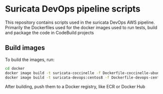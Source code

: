 # Suricata DevOps pipeline scripts
This repository contains scripts used in the suricata DevOps AWS pipeline. Primarily the Dockerfiles used for the docker images used to run tests, build and package the code in CodeBuild projects

## Build images
To build the images, run:

```bash
cd docker
docker image build -t suricata-coccinelle -f Dockerfile-coccinelle-ubuntu .
docker image build -t suricata-devops:centos8 -f Dockerfile-devops-centos8 .
```

After building, push them to a Docker registry, like ECR or Docker Hub
